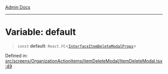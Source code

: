 [Admin Docs](/)

***

# Variable: default

> `const` **default**: `React.FC`\<[`InterfaceItemDeleteModalProps`](screens\OrganizationActionItems\itemDeleteModal\ItemDeleteModal\README\interfaces\InterfaceItemDeleteModalProps.md)\>

Defined in: [src/screens/OrganizationActionItems/itemDeleteModal/ItemDeleteModal.tsx:49](https://github.com/PalisadoesFoundation/talawa-admin/blob/main/src/screens/OrganizationActionItems/itemDeleteModal/ItemDeleteModal.tsx#L49)
